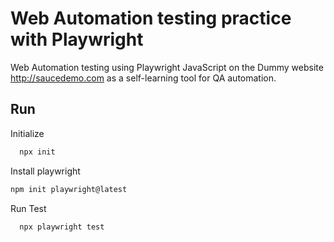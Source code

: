 # Web Automation testing practice with Playwright

Web Automation testing using Playwright JavaScript on the Dummy website http://saucedemo.com as a self-learning tool for QA automation.

## Run

Initialize

```sh
  npx init
``` 

Install playwright

```sh
npm init playwright@latest
```

Run Test
```sh
  npx playwright test
``` 

